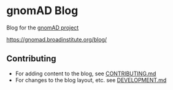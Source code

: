 # gnomAD Blog

Blog for the [gnomAD project](https://gnomad.broadinstitute.org/)

https://gnomad.broadinstitute.org/blog/

## Contributing

- For adding content to the blog, see [CONTRIBUTING.md](./CONTRIBUTING.md)
- For changes to the blog layout, etc. see [DEVELOPMENT.md](./DEVELOPMENT.md)
